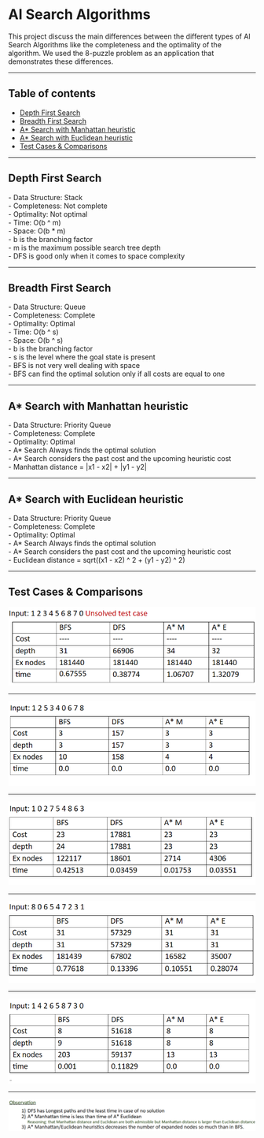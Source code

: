 <!DOCTYPE html>
<html lang="en">
    <body>
        <h1>AI Search Algorithms</h1>
        <p>This project discuss the main differences between the
            different types of AI Search Algorithms like the completeness
            and the optimality of the algorithm.
            We used the 8-puzzle problem as an application that demonstrates
            these differences.
        </p>
        <hr>
        <h2>Table of contents</h2>
        <ul>
            <li><a href="#dfs">Depth First Search</a></li>
            <li><a href="#bfs">Breadth First Search</a></li>
            <li><a href="#a-star-man">A* Search with Manhattan heuristic</a></li>
            <li><a href="#a-star-euc">A* Search with Euclidean heuristic</a></li>
            <li><a href="#comp">Test Cases & Comparisons</a></li>
        </ul>
        <hr>
        <h2 id="dfs">Depth First Search</h2>
        <p>
            - Data Structure: Stack <br>
            - Completeness: Not complete <br>
            - Optimality: Not optimal <br>
            - Time: O(b ^ m) <br>
            - Space: O(b * m) <br>
            - b is the branching factor <br>
            - m is the maximum possible search tree depth <br>
            - DFS is good only when it comes to space complexity
        </p>
        <hr>
        <h2 id="bfs">Breadth First Search</h2>
        <p>
            - Data Structure: Queue <br>
            - Completeness: Complete <br>
            - Optimality: Optimal <br>
            - Time: O(b ^ s) <br>
            - Space: O(b ^ s) <br>
            - b is the branching factor <br>
            - s is the level where the goal state is present <br>
            - BFS is not very well dealing with space <br>
            - BFS can find the optimal solution only if all costs are equal to one
        </p>
        <hr>
        <h2 id="a-star-man">A* Search with Manhattan heuristic</h2>
        <p>
            - Data Structure: Priority Queue <br>
            - Completeness: Complete <br>
            - Optimality: Optimal <br>
            - A* Search Always finds the optimal solution <br>
            - A* Search considers the past cost and the upcoming heuristic cost <br>
            - Manhattan distance = |x1 - x2| + |y1 - y2|
        </p>
        <hr>
        <h2 id="a-star-euc">A* Search with Euclidean heuristic</h2>
        <p>
            - Data Structure: Priority Queue <br>
            - Completeness: Complete <br>
            - Optimality: Optimal <br>
            - A* Search Always finds the optimal solution <br>
            - A* Search considers the past cost and the upcoming heuristic cost <br>
            - Euclidean distance = sqrt((x1 - x2) ^ 2 + (y1 - y2) ^ 2)
        </p>
        <hr>
        <h2 id="comp">Test Cases & Comparisons</h2>
        <img src="images/t1.png" alt=""> <hr>
        <img src="images/t2.png" alt=""> <hr>
        <img src="images/t3.png" alt=""> <hr>
        <img src="images/t4.png" alt=""> <hr>
        <img src="images/t5.png" alt=""> <hr>
        <img src="images/o.png" alt="">
    </body>
</html>